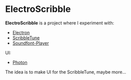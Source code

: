 # ElectroScribble

**ElectroScribble** is a project where I experiment with:

* [Electron](https://electron.atom.io)
* [ScribbleTune](http://scribbletune.com/)
* [Soundfont-Player](https://github.com/danigb/soundfont-player)

UI:
* [Photon](http://photonkit.com)

The idea is to make UI for the ScribbleTune, maybe more...

